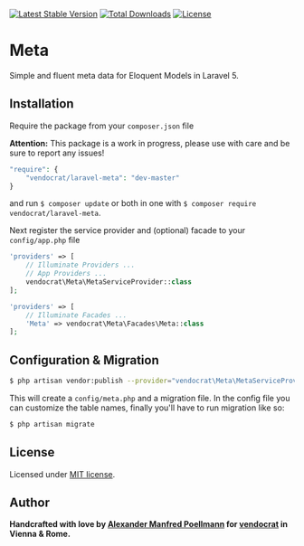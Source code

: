 [![Latest Stable Version](https://poser.pugx.org/vendocrat/laravel-meta/v/stable)](https://packagist.org/packages/vendocrat/laravel-meta)
[![Total Downloads](https://poser.pugx.org/vendocrat/laravel-meta/downloads)](https://packagist.org/packages/vendocrat/laravel-meta)
[![License](https://poser.pugx.org/vendocrat/laravel-meta/license)](https://packagist.org/packages/vendocrat/laravel-meta)

# Meta

Simple and fluent meta data for Eloquent Models in Laravel 5.

## Installation

Require the package from your `composer.json` file

**Attention:** This package is a work in progress, please use with care and be sure to report any issues!

```php
"require": {
	"vendocrat/laravel-meta": "dev-master"
}
```

and run `$ composer update` or both in one with `$ composer require vendocrat/laravel-meta`.

Next register the service provider and (optional) facade to your `config/app.php` file

```php
'providers' => [
    // Illuminate Providers ...
    // App Providers ...
    vendocrat\Meta\MetaServiceProvider::class
];
```

```php
'providers' => [
	// Illuminate Facades ...
    'Meta' => vendocrat\Meta\Facades\Meta::class
];
```

## Configuration & Migration

```bash
$ php artisan vendor:publish --provider="vendocrat\Meta\MetaServiceProvider"
```

This will create a `config/meta.php` and a migration file. In the config file you can customize the table names, finally you'll have to run migration like so:

```bash
$ php artisan migrate
```

## License

Licensed under [MIT license](http://opensource.org/licenses/MIT).

## Author

**Handcrafted with love by [Alexander Manfred Poellmann](http://twitter.com/AMPoellmann) for [vendocrat](https://vendocr.at) in Vienna &amp; Rome.**